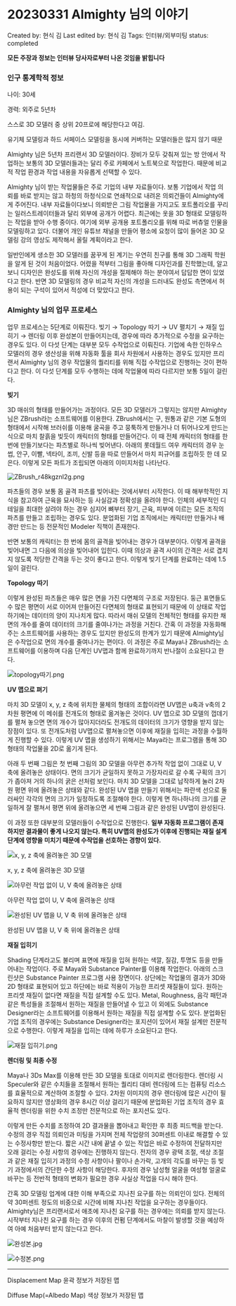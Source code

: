 # 20230331 Almighty 님의 이야기

Created by: 현식 김
Last edited by: 현식 김
Tags: 인터뷰/외부미팅
status: completed

**모든 주장과 정보는 인터뷰 당사자로부터 나온 것임을 밝힙니다**

### 인구 통계학적 정보

나이: 30세

경력: 외주로 5년차

스스로 3D 모델러 중 상위 20프로에 해당한다고 여김. 

유기체 모델링과 하드 서페이스 모델링을 동시에 커버하는 모델러들은 많지 않기 때문

Almighty 님은 5년차 프리랜서 3D 모델러이다. 장비가 모두 갖춰져 있는 방 안에서 작업하는 보통의 3D 모델러들과는 달리 주로 카페에서 노트북으로 작업한다. 때문에 비교적 작업 환경과 작업 내용을 자유롭게 선택할 수 있다. 

Almighty 님이 받는 작업물들은 주로 기업의 내부 자료들이다. 보통 기업에서 작업 의뢰를 바로 받지는 않고 하청의 하청식으로 연쇄적으로 내려온 의뢰건들이 Almighty에게 주어진다. 내부 자료들이다보니 의뢰받은 그림 작업물을 가지고도 포트폴리오를 꾸리는 일러스트레이터들과 달리 외부에 공개가 어렵다. 최근에는 옷을 3D 형태로 모델링하는 작업을 받아 수행 중이다. 여기에 외부 공개용 포트폴리오를 위해 따로 버츄얼 인물을 모델링하고 있다. 더불어 개인 유튜브 채널을 만들어 평소에 요청이 많이 들어온 3D 모델링 강의 영상도 제작해서 올릴 계획이라고 한다. 

일반인에게 생소한 3D 모델러를 꿈꾸게 된 계기는 우연히 친구를 통해 3D 그래픽 학원을 알게 된 것이 처음이었다. 어렸을 적부터 그림을 좋아해 디자인과를 진학했는데, 알고보니 디자인은 완성도를 위해 자신의 개성을 절제해야 하는 분야여서 답답한 면이 있었다고 한다. 반면 3D 모델링의 경우 비교적 자신의 개성을 드러내도 완성도 측면에서 허용이 되는 구석이 있어서 적성에 더 맞았다고 한다.

### Almighty 님의 업무 프로세스

업무 프로세스는 5단계로 이뤄진다. 빚기 → Topology 따기 → UV 펼치기 → 재질 입히기 → 렌더링 이후 완성본이 만들어지는데, 경우에 따라 추가적으로 수정을 요구하는 경우도 있다. 이 다섯 단계는 대부분 모두 수작업으로 이뤄진다. 기업에 속한 인하우스 모델러의 경우 생산성을 위해 자동화 툴을 회사 차원에서 사용하는 경우도 있지만 프리랜서 Almighty 님의 경우 작업물의 퀄리티를 위해 직접 수작업으로 진행하는 것이 편하다고 한다. 이 다섯 단계를 모두 수행하는 데에 작업물에 따라 다르지만 보통 5일이 걸린다.

**빚기**

3D 매쉬의 형태를 만들어가는 과정이다. 모든 3D 모델러가 그렇지는 않지만 Almighty님은 ZBrush라는 소프트웨어를 이용한다. ZBrush에서는 구, 원통과 같은 기본 도형의 형태에서 시작해 브러쉬를 이용해 굴곡을 주고 뭉툭하게 만들거나 더 튀어나오게 만드는 식으로 마치 찰흙을 빚듯이 캐릭터의 형태를 만들어간다. 이 때 전체 캐릭터의 형태를 한 번에 만들기보다는 파츠별로 하나씩 빚어낸다. 아래의 롯데월드 여우 캐릭터의 경우 눈썹, 안구, 이빨, 넥타이, 조끼, 신발 등을 따로 만들어서 마치 피규어를 조립하듯 한 데 모은다. 이렇게 모든 파트가 조립되면 아래의 이미지처럼 나타난다. 

![ZBrush_r48kgznI2g.png](20230331%20Almighty%20%E1%84%82%E1%85%B5%E1%86%B7%E1%84%8B%E1%85%B4%20%E1%84%8B%E1%85%B5%E1%84%8B%E1%85%A3%E1%84%80%E1%85%B5%20e20030f40539421cb9938834ef14f716/ZBrush_r48kgznI2g.png)

파츠들의 경우 보통 몸 골격 파츠를 빚어내는 것에서부터 시작한다. 이 때 해부학적인 지식을 참고하여 근육을 묘사하는 등 사실감과 정확성을 올려야 한다. 인체의 세부적인 디테일을 최대한 살려야 하는 경우 심지어 뼈부터 장기, 근육, 피부에 이르는 모든 조직의 파츠를 만들고 조립하는 경우도 있다. 분업화된 기업 조직에서는 캐릭터만 만들거나 배경만 만드는 등 전문적인 Modeler 직책이 존재한다. 

반면 보통의 캐릭터는 한 번에 몸의 골격을 빚어내는 경우가 대부분이다. 이렇게 골격을 빚어내면 그 다음에 의상을 빚어내어 입힌다. 이때 의상과 골격 사이의 간격은 서로 겹치지 않도록 적당한 간격을 두는 것이 좋다고 한다. 이렇게 빚기 단계를 완료하는 데에 1.5일이 걸린다.

**Topology 따기**

이렇게 완성된 파츠들은 매우 많은 면을 가진 다면체의 구조로 저장된다. 둥근 표면들도 수 많은 평면이 서로 이어져 만들어진 다면체의 형태로 표현되기 때문에 이 상태로 작업하기에는 데이터의 양이 지나치게 많다. 따라서 매쉬 모델의 전체적인 형태를 유지한 채 면의 개수를 줄여 데이터의 크기를 줄여나가는 과정을 거친다. 간혹 이 과정을 자동화해주는 소프트웨어를 사용하는 경우도 있지만 완성도의 한계가 있기 때문에 Almighty님은 수작업으로 면의 개수를 줄여나가는 편이다. 이 과정은 주로 Maya나 ZBrush라는 소프트웨어를 이용하며 다음 단계인 UV맵과 함께 완료하기까지 반나절이 소요된다고 한다.

![topology따기.png](20230331%20Almighty%20%E1%84%82%E1%85%B5%E1%86%B7%E1%84%8B%E1%85%B4%20%E1%84%8B%E1%85%B5%E1%84%8B%E1%85%A3%E1%84%80%E1%85%B5%20e20030f40539421cb9938834ef14f716/topology%25E1%2584%2584%25E1%2585%25A1%25E1%2584%2580%25E1%2585%25B5.png)

**UV 맵으로 펴기**

마치 3D 모델이 x, y, z 축에 위치한 물체의 형태의 조합이라면 UV맵은 u축과 v축의 2차원 평면에 이 메쉬를 전개도의 형태로 옮겨놓은 것이다. UV 맵으로 3D 모델의 껍데기를 펼쳐 놓으면 면의 개수가 많아지더라도 전개도의 데이터의 크기가 영향을 받지 않는 장점이 있다. 또 전개도처럼 UV맵으로 펼쳐놓으면 이후에 재질을 입히는 과정을 수월하게 진행할 수 있다. 이렇게 UV 맵을 생성하기 위해서는 Maya라는 프로그램을 통해 3D 형태의 작업물을 2D로 옮기게 된다. 

아래 두 번째 그림은 첫 번째 그림의 3D 모델을 아무런 추가적 작업 없이 그대로 U, V 축에 올려놓은 상태이다. 면의 크기가 균일하지 못하고 가장자리로 갈 수록 구획의 크기가 좁아져 거의 하나의 굵은 선처럼 보인다. 마치 3D 모델을 그대로 납작하게 눌러 2차원 평면 위에 올려놓은 상태와 같다. 완성된 UV 맵을 만들기 위해서는 파란색 선으로 둘러싸인 각각의 면의 크기가 일정하도록 조절해야 한다. 이렇게 면 하나하나의 크기를 균일하게 잘 펼쳐서 평면 위에 올려놓으면 세 번째 그림과 같은 완성된 UV맵이 완성된다. 

이 과정 또한 대부분의 모델러들이 수작업으로 진행한다. **일부 자동화 프로그램이 존재하지만 결과물이 좋게 나오지 않는다. 특히 UV맵의 완성도가 이후에 진행되는 재질 설계 단계에 영향을 미치기 때문에 수작업을 선호하는 경향이 있다.** 

![x, y, z 축에 올려놓은 3D 모델](20230331%20Almighty%20%E1%84%82%E1%85%B5%E1%86%B7%E1%84%8B%E1%85%B4%20%E1%84%8B%E1%85%B5%E1%84%8B%E1%85%A3%E1%84%80%E1%85%B5%20e20030f40539421cb9938834ef14f716/Screenshot_2023-03-31_at_5.36.10_PM.png)

x, y, z 축에 올려놓은 3D 모델

![아무런 작업 없이 U, V 축에 올려놓은 상태](20230331%20Almighty%20%E1%84%82%E1%85%B5%E1%86%B7%E1%84%8B%E1%85%B4%20%E1%84%8B%E1%85%B5%E1%84%8B%E1%85%A3%E1%84%80%E1%85%B5%20e20030f40539421cb9938834ef14f716/Screenshot_2023-03-31_at_5.38.48_PM.png)

아무런 작업 없이 U, V 축에 올려놓은 상태

![완성된 UV 맵을 U, V 축 위에 올려놓은 상태](20230331%20Almighty%20%E1%84%82%E1%85%B5%E1%86%B7%E1%84%8B%E1%85%B4%20%E1%84%8B%E1%85%B5%E1%84%8B%E1%85%A3%E1%84%80%E1%85%B5%20e20030f40539421cb9938834ef14f716/Screenshot_2023-03-31_at_5.37.14_PM.png)

완성된 UV 맵을 U, V 축 위에 올려놓은 상태

**재질 입히기**

Shading 단계라고도 불리며 표면에 재질을 입혀 원하는 색깔, 질감, 투명도 등을 만들어내는 작업이다. 주로 Maya와 Substance Painter를 이용해 작업한다. 아래의 스크린샷은 Substance Painter 프로그램 사용 장면이다. 상단에는 작업물의 결과가 3D와 2D 형태로 표현되어 있고 하단에는 바로 적용이 가능한 프리셋 재질들이 있다. 원하는 프리셋 재질이 없다면 재질을 직접 설계할 수도 있다. Metal, Roughness, 음각 패턴과 같은 특성들을 조절해서 원하는 재질을 만들어낼 수 있고 이 외에도 Substance Designer라는 소프트웨어를 이용해서 원하는 재질을 직접 설계할 수도 있다. 분업화된 기업 조직의 경우에는 Substance Designer라는 포지션이 있어서 재질 설계만 전문적으로 수행한다. 이렇게 재질을 입히는 데에 하루가 소요된다고 한다.

![재질 입히기.png](20230331%20Almighty%20%E1%84%82%E1%85%B5%E1%86%B7%E1%84%8B%E1%85%B4%20%E1%84%8B%E1%85%B5%E1%84%8B%E1%85%A3%E1%84%80%E1%85%B5%20e20030f40539421cb9938834ef14f716/%25E1%2584%258C%25E1%2585%25A2%25E1%2584%258C%25E1%2585%25B5%25E1%2586%25AF_%25E1%2584%258B%25E1%2585%25B5%25E1%2586%25B8%25E1%2584%2592%25E1%2585%25B5%25E1%2584%2580%25E1%2585%25B5.png)

**렌더링 및 최종 수정**

Maya나 3Ds Max를 이용해 만든 3D 모델을 토대로 이미지로 렌더링한다. 렌더링 시 Speculer와 같은 수치들을 조절해서 원하는 퀄리티 대비 렌더링에 드는 컴퓨팅 리소스를 효율적으로 계산하여 조절할 수 있다. 2차원 이미지의 경우 렌더링에 많은 시간이 필요하지 않지만 영상화의 경우 8시간 이상 걸리기 때문에 분업화된 기업 조직의 경우 효율적 렌더링을 위한 수치 조정만 전문적으로 하는 포지션도 있다.

이렇게 만든 수치를 조정하여 2D 결과물을 뽑아내고 확인한 후 최종 피드백을 받는다. 수정의 경우 직접 의뢰인과 미팅을 가지며 전체 작업량의 30퍼센트 이내로 해결할 수 있는 수정사항만 받는다. 짧은 시간 내에 끝낼 수 있는 작업은 바로 수정하여 전달하지만 오래 걸리는 수정 사항의 경우에는 진행하지 않는다. 전자의 경우 광택 조절, 색상 조절과 같은 재질 입히기 과정의 수정 사항이나 팔이나 손가락, 고개의 각도를 바꾸는 등 빚기 과정에서의 간단한 수정 사항이 해당한다. 후자의 경우 남성형 얼굴을 여성형 얼굴로 바꾸는 등 전반적 형태의 변화가 필요한 경우 사실상 작업을 다시 해야 한다.

간혹 3D 모델링 업계에 대한 이해 부족으로 지나친 요구를 하는 의뢰인이 있다. 전체의 약 30퍼센트 정도의 비중으로 시간에 비해 지나친 작업을 요구하는 경우들이다. Almighty님은 프리랜서로서 애초에 지나친 요구를 하는 경우에는 의뢰를 받지 않는다. 시작부터 지나친 요구를 하는 경우 이후의 컨펌 단계에서도 마찰이 발생할 것을 예상하여 아예 처음부터 받지 않는다고 한다. 

![완성본.jpg](20230331%20Almighty%20%E1%84%82%E1%85%B5%E1%86%B7%E1%84%8B%E1%85%B4%20%E1%84%8B%E1%85%B5%E1%84%8B%E1%85%A3%E1%84%80%E1%85%B5%20e20030f40539421cb9938834ef14f716/%25E1%2584%258B%25E1%2585%25AA%25E1%2586%25AB%25E1%2584%2589%25E1%2585%25A5%25E1%2586%25BC%25E1%2584%2587%25E1%2585%25A9%25E1%2586%25AB.jpg)

![수정본.png](20230331%20Almighty%20%E1%84%82%E1%85%B5%E1%86%B7%E1%84%8B%E1%85%B4%20%E1%84%8B%E1%85%B5%E1%84%8B%E1%85%A3%E1%84%80%E1%85%B5%20e20030f40539421cb9938834ef14f716/%25E1%2584%2589%25E1%2585%25AE%25E1%2584%258C%25E1%2585%25A5%25E1%2586%25BC%25E1%2584%2587%25E1%2585%25A9%25E1%2586%25AB.png)

---

Displacement Map 윤곽 정보가 저장된 맵

Diffuse Map(=Albedo Map) 색상 정보가 저장된 맵